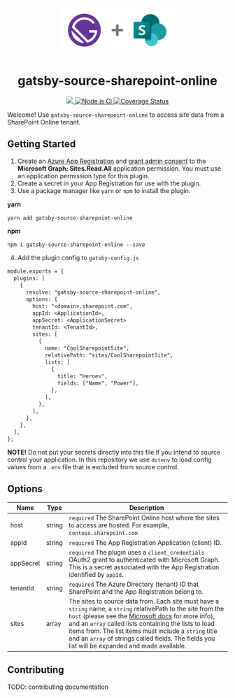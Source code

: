 <p align="center">
  <img alt="Gatsby Plugin: gatsby-source-sharepoint-online" src="docs/lockup.png" />
</p>

<h1 align="center">gatsby-source-sharepoint-online</h1>

<p align="center">
  <a href='https://opensource.org/licenses/MIT' alt='License: MIT'>
    <img src='https://img.shields.io/badge/License-MIT-yellow.svg'>
  </a>
  <a href="https://github.com/iteam-consulting/gatsby-source-sharepoint-online/workflows/Node.js">
    <img src="https://github.com/iteam-consulting/gatsby-source-sharepoint-online/workflows/Node.js%20CI/badge.svg" alt='Node.js CI'>
  </a>
  <a href='https://coveralls.io/github/iteam-consulting/gatsby-source-sharepoint-online?branch=master'>
    <img src='https://coveralls.io/repos/github/iteam-consulting/gatsby-source-sharepoint-online/badge.svg?branch=master' alt='Coverage Status' />
  </a>
</p>

Welcome! Use `gatsby-source-sharepoint-online` to access site data from a SharePoint Online tenant.

## Getting Started

1. Create an [Azure App Registration](https://docs.microsoft.com/en-us/azure/active-directory/develop/quickstart-register-app) and [grant admin consent](https://docs.microsoft.com/en-us/azure/active-directory/develop/v2-permissions-and-consent) to the **Microsoft Graph: Sites.Read.All** application permission. You must use an application permission type for this plugin.
2. Create a secret in your App Registration for use with the plugin.
3. Use a package manager like `yarn` or `npm` to install the plugin.

**yarn**

```
yarn add gatsby-source-sharepoint-online
```

**npm**

```
npm i gatsby-source-sharepoint-online --save
```

4. Add the plugin config to `gatsby-config.js`

```
module.exports = {
  plugins: [
    {
      resolve: "gatsby-source-sharepoint-online",
      options: {
        host: "<domain>.sharepoint.com",
        appId: <ApplicationId>,
        appSecret: <ApplicationSecret>
        tenantId: <TenantId>,
        sites: [
          {
            name: "CoolSharepointSite",
            relativePath: "sites/CoolSharepointSite",
            lists: [
              {
                title: "Heroes",
                fields: ["Name", "Power"],
              },
            ],
          },
        ],
      },
    },
  ],
};
```

**NOTE!** Do not put your secrets directly into this file if you intend to source control your application. In this repository we use `dotenv` to load config values from a `.env` file that is excluded from source control.

## Options

| Name      | Type   | Description                                                                                                                                                                                                                                                                                                                                                                                                                                                                                                          |
| --------- | ------ | -------------------------------------------------------------------------------------------------------------------------------------------------------------------------------------------------------------------------------------------------------------------------------------------------------------------------------------------------------------------------------------------------------------------------------------------------------------------------------------------------------------------- |
| host      | string | `required` The SharePoint Online host where the sites to access are hosted. For example, `contoso.sharepoint.com`                                                                                                                                                                                                                                                                                                                                                                                                    |
| appId     | string | `required` The App Registration Application (client) ID.                                                                                                                                                                                                                                                                                                                                                                                                                                                             |
| appSecret | string | `required` The plugin uses a `client_credentials` OAuth2 grant to authenticated with Microsoft Graph. This is a secret associated with the App Registration identified by `appId`.                                                                                                                                                                                                                                                                                                                                   |
| tenantId  | string | `required` The Azure Directory (tenant) ID that SharePoint and the App Registration belong to.                                                                                                                                                                                                                                                                                                                                                                                                                       |
| sites     | array  | The sites to source data from. Each site must have a `string` name, a `string` relativePath to the site from the `host` (please see the [Microsoft docs](https://docs.microsoft.com/en-us/graph/api/site-get?view=graph-rest-1.0&tabs=http#access-a-site-by-server-relative-url) for more info), and an `array` called lists containing the lists to load items from. The list items must include a `string` title and an `array` of strings called fields. The fields you list will be expanded and made available. |

## Contributing

TODO: contributing documentation

